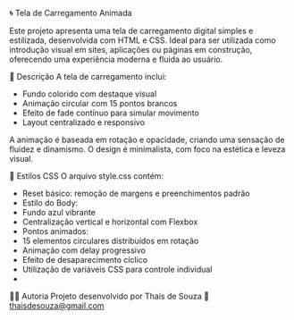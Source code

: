🌀 Tela de Carregamento Animada

Este projeto apresenta uma tela de carregamento digital simples e estilizada, desenvolvida com HTML e CSS. Ideal para ser utilizada como introdução visual em sites, aplicações ou páginas em construção, oferecendo uma experiência moderna e fluida ao usuário.

📄 Descrição
A tela de carregamento inclui:

- Fundo colorido com destaque visual
- Animação circular com 15 pontos brancos
- Efeito de fade contínuo para simular movimento
- Layout centralizado e responsivo

A animação é baseada em rotação e opacidade, criando uma sensação de fluidez e dinamismo. O design é minimalista, com foco na estética e leveza visual.

🎨 Estilos CSS
O arquivo style.css contém:

- Reset básico: remoção de margens e preenchimentos padrão
- Estilo do Body:
- Fundo azul vibrante
- Centralização vertical e horizontal com Flexbox
- Pontos animados:
- 15 elementos circulares distribuídos em rotação
- Animação com delay progressivo
- Efeito de desaparecimento cíclico
- Utilização de variáveis CSS para controle individual
- 
👩‍💻 Autoria
Projeto desenvolvido por Thaís de Souza
📧 thaisdesouza@gmail.com
